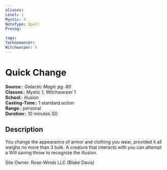 ```yaml
---
aliases: 
Level: 1
Mystic: X
NoteType: Spell
Precog: 

tags: 
Technomancer: 
Witchwarper: X
---
```


# Quick Change

**Source**:: _Galactic Magic pg. 80_  
**Classes**:: Mystic 1, Witchwarper 1  
**School**:: illusion  
**Casting-Time**:: 1 standard action  
**Range**:: personal  
**Duration**:: 10 minutes (D)  

## Description

You change the appearance of armor and clothing you wear, provided it all weighs no more than 3 bulk. A creature that interacts with you can attempt a Will saving throw to recognize the illusion.

Site Owner: Rose-Winds LLC (Blake Davis)
